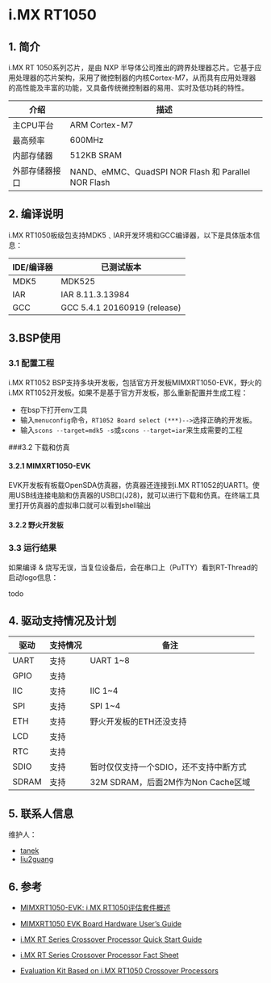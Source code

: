 #  i.MX RT1050

## 1. 简介

​i.MX RT 1050系列芯片，是由 NXP 半导体公司推出的跨界处理器芯片。它基于应用处理器的芯片架构，采用了微控制器的内核Cortex-M7，从而具有应用处理器的高性能及丰富的功能，又具备传统微控制器的易用、实时及低功耗的特性。

| 介绍           | 描述                                                |
| -------------- | --------------------------------------------------- |
| 主CPU平台      | ARM Cortex-M7                                       |
| 最高频率       | 600MHz                                              |
| 内部存储器     | 512KB  SRAM                                         |
| 外部存储器接口 | NAND、eMMC、QuadSPI NOR Flash 和 Parallel NOR Flash |

## 2. 编译说明

i.MX RT1050板级包支持MDK5﹑IAR开发环境和GCC编译器，以下是具体版本信息：

| IDE/编译器 | 已测试版本                   |
| ---------- | ---------------------------- |
| MDK5       | MDK525                       |
| IAR        | IAR 8.11.3.13984             |
| GCC        | GCC 5.4.1 20160919 (release) |

## 3.BSP使用

### 3.1 配置工程

i.MX RT1052 BSP支持多块开发板，包括官方开发板MIMXRT1050-EVK，野火的i.MX RT1052开发板。如果不是基于官方开发板，那么重新配置并生成工程：

- 在bsp下打开env工具
- 输入`menuconfig`命令，`RT1052 Board select (***)-->`选择正确的开发板。
- 输入`scons --target=mdk5 -s`或`scons --target=iar`来生成需要的工程

###3.2 下载和仿真

#### 3.2.1 MIMXRT1050-EVK

​EVK开发板有板载OpenSDA仿真器，仿真器还连接到i.MX RT1052的UART1。使用USB线连接电脑和仿真器的USB口(J28)，就可以进行下载和仿真。在终端工具里打开仿真器的虚拟串口就可以看到shell输出

#### 3.2.2 野火开发板


### 3.3 运行结果

如果编译 & 烧写无误，当复位设备后，会在串口上（PuTTY）看到RT-Thread的启动logo信息：

todo

## 4. 驱动支持情况及计划

| 驱动 | 支持情况  | 备注 |
| ------ | ----  | ------ |
| UART | 支持 | UART 1~8 |
| GPIO | 支持 |  |
| IIC | 支持 | IIC 1~4 |
| SPI | 支持 | SPI 1~4 |
| ETH | 支持 | 野火开发板的ETH还没支持 |
| LCD | 支持 |  |
| RTC | 支持 |  |
| SDIO | 支持 | 暂时仅仅支持一个SDIO，还不支持中断方式 |
| SDRAM | 支持 | 32M SDRAM，后面2M作为Non Cache区域 |

## 5. 联系人信息

维护人：

- [tanek](https://github.com/TanekLiang)
- [liu2guang](https://github.com/liu2guang)


## 6. 参考


- [MIMXRT1050-EVK: i.MX RT1050评估套件概述](https://www.nxp.com/cn/products/processors-and-microcontrollers/applications-processors/i.mx-applications-processors/i.mx-rt-series/i.mx-rt1050-evaluation-kit:MIMXRT1050-EVK)
- [MIMXRT1050 EVK Board Hardware User’s Guide ](https://www.nxp.com/docs/en/user-guide/MIMXRT1050EVKHUG.pdf)
- [i.MX RT Series Crossover Processor Quick Start Guide](https://www.nxp.com/docs/en/user-guide/IMXRT1050EVKQSG.pdf)
- [i.MX RT Series Crossover Processor Fact Sheet](https://www.nxp.com/docs/en/fact-sheet/IMXRTSERIESFS.pdf)
- [Evaluation Kit Based on i.MX RT1050 Crossover Processors](https://www.nxp.com/docs/en/fact-sheet/IMXRT1050EVKFS.pdf)

  ​

